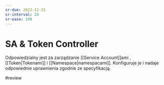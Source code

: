```yaml
---
sr-due: 2022-12-31
sr-interval: 20
sr-ease: 199
---
```


# SA & Token Controller
Odpowiedzialny jest za zarządzanie [[Service Account]]ami , [[Token|Tokenami]] i [[Namespace|namespacami]]. Konfiguruje je i nadaje odpowiednie uprawnienia zgodnie ze specyfikacją.

#review 